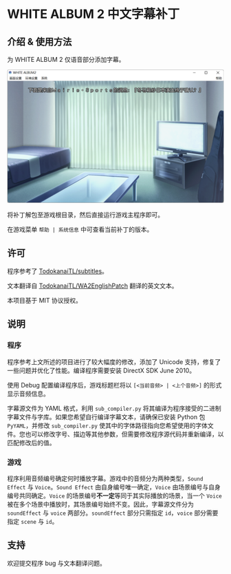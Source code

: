 # WHITE ALBUM 2 中文字幕补丁

## 介绍 & 使用方法

为 WHITE ALBUM 2 仅语音部分添加字幕。

![sample.png](./sample.png)

将补丁解包至游戏根目录，然后直接运行游戏主程序即可。

在游戏菜单 `帮助 | 系统信息` 中可查看当前补丁的版本。

## 许可

程序参考了 [TodokanaiTL/subtitles](https://github.com/TodokanaiTL/subtitles)。

文本翻译自 [TodokanaiTL/WA2EnglishPatch](https://github.com/TodokanaiTL/WA2EnglishPatch) 翻译的英文文本。

本项目基于 MIT 协议授权。

## 说明

### 程序

程序参考上文所述的项目进行了较大幅度的修改，添加了 Unicode 支持，修复了一些问题并优化了性能。编译程序需要安装 DirectX SDK June 2010。

使用 Debug 配置编译程序后，游戏标题栏将以 `[<当前音频> | <上个音频>]` 的形式显示音频信息。

字幕源文件为 YAML 格式，利用 `sub_compiler.py` 将其编译为程序接受的二进制字幕文件与字库。如果您希望自行编译字幕文本，请确保已安装 Python 包 `PyYAML`，并修改 `sub_compiler.py` 使其中的字体路径指向您希望使用的字体文件。您也可以修改字号、描边等其他参数，但需要修改程序源代码并重新编译，以匹配修改后的值。

### 游戏

程序利用音频编号确定何时播放字幕。游戏中的音频分为两种类型，`Sound Effect` 与 `Voice`。`Sound Effect` 由自身编号唯一确定，`Voice` 由场景编号与自身编号共同确定。`Voice` 的场景编号**不一定**等同于其实际播放的场景，当一个 `Voice` 被在多个场景中播放时，其场景编号始终不变。因此，字幕源文件分为 `soundEffect` 与 `voice` 两部分。`soundEffect` 部分只需指定 `id`，`voice` 部分需要指定 `scene` 与 `id`。

## 支持

欢迎提交程序 bug 与文本翻译问题。
